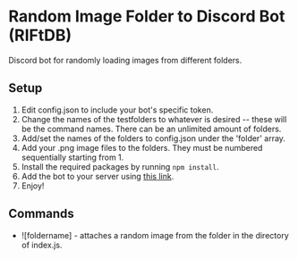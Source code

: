 # Random Image Folder to Discord Bot (RIFtDB)
Discord bot for randomly loading images from different folders.

## Setup
1. Edit config.json to include your bot's specific token.
2. Change the names of the testfolders to whatever is desired -- these will be the command names. 
  There can be an unlimited amount of folders. 
3. Add/set the names of the folders to config.json under the 'folder' array.
4. Add your .png image files to the folders. They must be numbered sequentially starting from 1.
5. Install the required packages by running `npm install`.
6. Add the bot to your server using [this link](https://discordapi.com/permissions.html).
5. Enjoy!

## Commands
- ![foldername] - attaches a random image from the folder in the directory of index.js.
